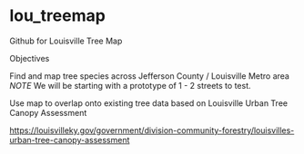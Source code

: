 # lou_treemap
Github for Louisville Tree Map



Objectives 

Find and map tree species across Jefferson County / Louisville Metro area
  *NOTE* We will be starting with a prototype of 1 - 2 streets to test.
  
 Use map to overlap onto existing tree data based on Louisville Urban Tree Canopy Assessment 
 
 https://louisvilleky.gov/government/division-community-forestry/louisvilles-urban-tree-canopy-assessment
 
 
